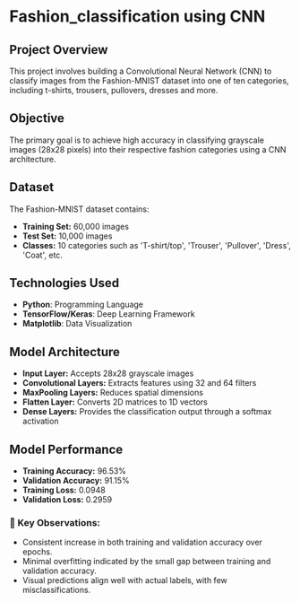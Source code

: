 # Fashion_classification using CNN


## Project Overview
This project involves building a Convolutional Neural Network (CNN) to classify images from the Fashion-MNIST dataset into one of ten categories, including t-shirts, trousers, pullovers, dresses and more.

## Objective
The primary goal is to achieve high accuracy in classifying grayscale images (28x28 pixels) into their respective fashion categories using a CNN architecture.

## Dataset
The Fashion-MNIST dataset contains:
- **Training Set:** 60,000 images
- **Test Set:** 10,000 images
- **Classes:** 10 categories such as 'T-shirt/top', 'Trouser', 'Pullover', 'Dress', 'Coat', etc.

## Technologies Used
- **Python**: Programming Language
- **TensorFlow/Keras**: Deep Learning Framework
- **Matplotlib**: Data Visualization

## Model Architecture
- **Input Layer:** Accepts 28x28 grayscale images
- **Convolutional Layers:** Extracts features using 32 and 64 filters
- **MaxPooling Layers:** Reduces spatial dimensions
- **Flatten Layer:** Converts 2D matrices to 1D vectors
- **Dense Layers:** Provides the classification output through a softmax activation

## Model Performance
- **Training Accuracy:** 96.53%
- **Validation Accuracy:** 91.15%
- **Training Loss:** 0.0948
- **Validation Loss:** 0.2959

### 🎯 Key Observations:
- Consistent increase in both training and validation accuracy over epochs.
- Minimal overfitting indicated by the small gap between training and validation accuracy.
- Visual predictions align well with actual labels, with few misclassifications.

